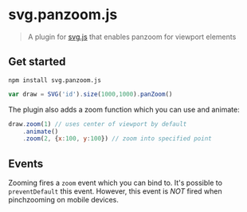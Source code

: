 # svg.panzoom.js

> A plugin for [svg.js](ttps://github.com/svgdotjs/svg.js) that enables panzoom for viewport elements


## Get started

```
npm install svg.panzoom.js
```

```js
var draw = SVG('id').size(1000,1000).panZoom()
```

The plugin also adds a zoom function which you can use and animate:

```js
draw.zoom(1) // uses center of viewport by default
    .animate()
    .zoom(2, {x:100, y:100}) // zoom into specified point
```

## Events

Zooming fires a `zoom` event which you can bind to.
It's possible to `preventDefault` this event.
However, this event is _NOT_ fired when pinchzooming on mobile devices.